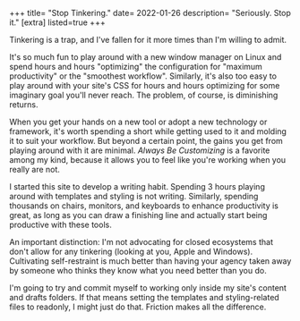 +++
title= "Stop Tinkering."
date= 2022-01-26
description= "Seriously. Stop it."
[extra]
listed=true
+++

Tinkering is a trap, and I've fallen for it more times than I'm willing to admit. 

It's so much fun to play around with a new window manager on Linux and spend hours and hours "optimizing" the configuration for "maximum productivity" or the "smoothest workflow". Similarly, it's also too easy to play around with your site's CSS for hours and hours optimizing for some imaginary goal you'll never reach. The problem, of course, is diminishing returns.

When you get your hands on a new tool or adopt a new technology or framework, it's worth spending a short while getting used to it and molding it to suit your workflow. But beyond a certain point, the gains you get from playing around with it are minimal. *Always Be Customizing* is a favorite among my kind, because it allows you to feel like you're working when you really are not. 

I started this site to develop a writing habit. Spending 3 hours playing around with templates and styling is not writing. Similarly, spending thousands on chairs, monitors, and keyboards to enhance productivity is great, as long as you can draw a finishing line and actually start being productive with these tools.

An important distinction: I'm not advocating for closed ecosystems that don't allow for any tinkering (looking at you, Apple and Windows). Cultivating self-restraint is much better than having your agency taken away by someone who thinks they know what you need better than you do.

I'm going to try and commit myself to working only inside my site's content and drafts folders. If that means setting the templates and styling-related files to readonly, I might just do that. Friction makes all the difference.
